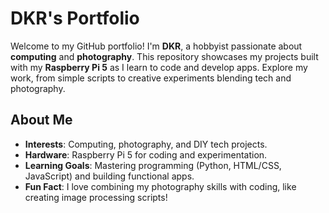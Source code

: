 # DKR's Portfolio

Welcome to my GitHub portfolio! I'm **DKR**, a hobbyist passionate about **computing** and **photography**. This repository showcases my projects built with my **Raspberry Pi 5** as I learn to code and develop apps. Explore my work, from simple scripts to creative experiments blending tech and photography.

## About Me
- **Interests**: Computing, photography, and DIY tech projects.
- **Hardware**: Raspberry Pi 5 for coding and experimentation.
- **Learning Goals**: Mastering programming (Python, HTML/CSS, JavaScript) and building functional apps.
- **Fun Fact**: I love combining my photography skills with coding, like creating image processing scripts!
